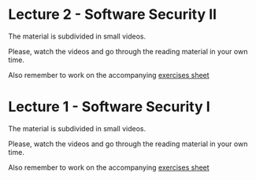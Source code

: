 # Lecture 2 - Software Security II

The material is subdivided in small videos.

Please, watch the videos and go through the reading material in your own time.

Also remember to work on the accompanying [exercises sheet](../exercises/EXERCISE2.md)

# Lecture 1 - Software Security I

The material is subdivided in small videos.

Please, watch the videos and go through the reading material in your own time.

Also remember to work on the accompanying [exercises sheet](../exercises/EXERCISE1.md)
